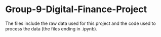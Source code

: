 # Group-9-Digital-Finance-Project
The files include the raw data used for this project and the code used to process the data (the files ending in .ipynb).
